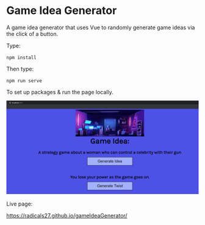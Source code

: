 # Game Idea Generator
A game idea generator that uses Vue to randomly generate game ideas via the click of a button.

Type:
```
npm install
```

Then type:
```
npm run serve
```
To set up packages & run the page locally.


![Screenshot](1screenshot.png)

Live page:

https://radicals27.github.io/gameIdeaGenerator/